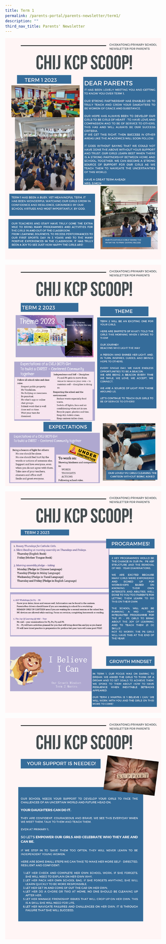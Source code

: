 ```yaml
---
title: Term 1
permalink: /parents-portal/parents-newsletter/term1/
description: ""
third_nav_title: Parents' Newsletter
---
```

![](/images/CHIJKCP%20Parents'%20Newsletter%20Issue%201%202023_Page_1.png)

![](/images/CHIJKCP%20Parents'%20Newsletter%20Issue%201%202023_Page_2.png)

![](/images/CHIJKCP%20Parents'%20Newsletter%20Issue%201%202023_Page_3.png)

![](/images/CHIJKCP%20Parents'%20Newsletter%20Issue%201%202023_Page_4.png)